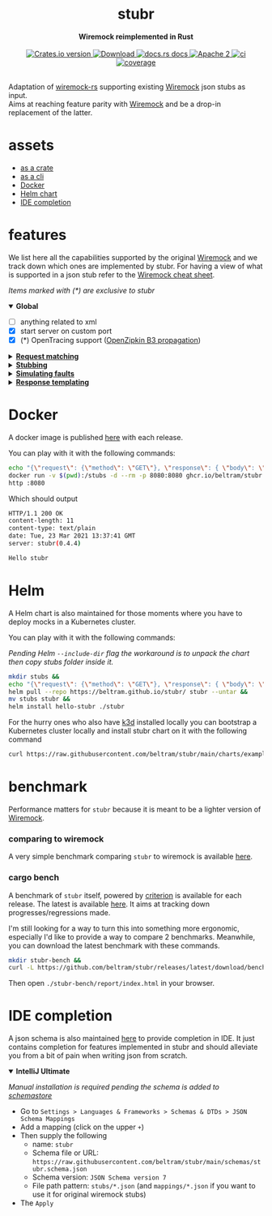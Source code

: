 <h1 align="center">stubr</h1>
<div align="center">
 <strong>
   Wiremock reimplemented in Rust
 </strong>
</div>
<br />
<div align="center">
  <!-- Crates version -->
  <a href="https://crates.io/crates/stubr">
    <img src="https://img.shields.io/crates/v/stubr.svg?style=flat-square"
    alt="Crates.io version" />
  </a>
  <!-- Downloads -->
  <a href="https://crates.io/crates/stubr">
    <img src="https://img.shields.io/crates/d/stubr.svg?style=flat-square"
      alt="Download" />
  </a>
  <!-- docs.rs docs -->
  <a href="https://docs.rs/stubr">
    <img src="https://img.shields.io/badge/docs-latest-blue.svg?style=flat-square"
      alt="docs.rs docs" />
  </a>
  <!-- license -->
  <a href="LICENSE">
    <img src="https://img.shields.io/badge/license-Apache_2-blue.svg?style=flat-square"
      alt="Apache 2" />
  </a>
  <!-- CI status -->
  <a href="https://github.com/beltram/stubr/actions">
    <img src="https://github.com/beltram/stubr/workflows/ci/badge.svg?style=flat-square"
      alt="ci" />
  </a>
  <!-- Code coverage -->
  <a href="https://coveralls.io/github/beltram/stubr?branch=main">
    <img src="https://coveralls.io/repos/github/beltram/stubr/badge.svg?branch=main" alt="coverage" />
  </a>
</div>
<br/>

Adaptation of [wiremock-rs](https://github.com/LukeMathWalker/wiremock-rs) supporting existing
[Wiremock](https://github.com/tomakehurst/wiremock) json stubs as input.  
Aims at reaching feature parity with [Wiremock](https://github.com/tomakehurst/wiremock) and be a drop-in replacement of
the latter.

# assets

* [as a crate](https://crates.io/crates/stubr)
* [as a cli](https://crates.io/crates/stubr-cli)
* [Docker](#Docker)
* [Helm chart](#Helm)
* [IDE completion](#ide-completion)

# features

We list here all the capabilities supported by the original [Wiremock](https://github.com/tomakehurst/wiremock) and we
track down which ones are implemented by stubr. For having a view of what is supported in a json stub refer to the
[Wiremock cheat sheet](https://github.com/beltram/stubr/tree/main/lib#wiremock-cheat-sheet).

*Items marked with (\*) are exclusive to stubr*  

<details open>
<summary><b>Global</b></summary>

* [ ] anything related to xml
* [x] start server on custom port
* [x] (*) OpenTracing support ([OpenZipkin B3 propagation](https://github.com/openzipkin/b3-propagation))

</details>

<details>
<summary><b><a href="http://wiremock.org/docs/request-matching/"> Request matching</a></b></summary>

* [x] body
  * [x] `equalToJson`
  * [x] `ignoreExtraElements`
  * [x] `ignoreArrayOrder`
  * [x] `matchesJsonPath`
  * [x] `binaryEqualTo`
  * [x] `expression`
  * [x] `contains`
* [x] method (GET, POST, ANY etc...)
* [x] url
    * [x] `url`
    * [x] `urlPath`
    * [x] `urlPathPattern`
    * [x] `urlPattern`
* [x] headers
    * [x] `equalTo`
    * [x] `contains`
    * [x] `matches`
    * [x] `caseInsensitive`
    * [x] `absent`
    * [ ] multivalued
* [x] query parameters
    * [x] `equalTo`
    * [x] `contains`
    * [x] `matches`
    * [x] `caseInsensitive`
    * [x] `absent`
* [x] basic auth

</details>

<details>
<summary><b><a href="http://wiremock.org/docs/stubbing/"> Stubbing</a></b></summary>

* [x] `status`
* [x] `headers`
* [x] `bodyFileName`
* [x] `jsonBody`
* [x] `body`

</details>

<details>
<summary><b><a href="http://wiremock.org/docs/simulating-faults/"> Simulating faults</a></b></summary>

* [x] `fixedDelayMilliseconds`
* [x] global delay
* [x] (*) latency (global delay added to local ones)
* [ ] random delay

</details>

<details>
<summary><b><a href="http://wiremock.org/docs/response-templating/"> Response templating</a></b></summary>

* [x] `{{request.url}}`
* [x] `{{request.path}}`
* [x] `{{request.pathSegments.[<n>]}}`
* [x] `{{request.query.<key>}}`
* [x] `{{request.query.<key>.[<n>]}}`
* [x] `{{request.method}}`
* [ ] `{{request.host}}`
* [ ] `{{request.scheme}}`
* [ ] `{{request.baseUrl}}`
* [x] `{{request.headers.<key>}}`
* [x] `{{request.headers.<key>.[<n>]}}`
* [ ] `{{request.cookies.<key>}}`
* [ ] `{{request.cookies.<key>.[<n>]}}`
* [x] `{{request.body}}`
* [ ] Handlebars helpers
* [x] Number helpers
* [ ] assignment helpers
* [ ] XPath helpers
* [x] jsonPath helper
* [x] date and time helpers
* [ ] Random value helper
* [ ] Pick random helper
* [x] String trim helper
* [x] Base64 helper
* [x] URL encoding helper
* [ ] Form helper
* [ ] Regular expression extract helper
* [ ] Size helper
* [ ] Hostname helper
* [ ] System property helper

</details>

# Docker

A docker image is published [here](https://github.com/users/beltram/packages/container/package/stubr) with each release.  

You can play with it with the following commands:

```bash
echo "{\"request\": {\"method\": \"GET\"}, \"response\": { \"body\": \"Hello stubr\" }}" > hello.json &&
docker run -v $(pwd):/stubs -d --rm -p 8080:8080 ghcr.io/beltram/stubr:latest /stubs -p 8080 &&
http :8080
```

Which should output

```bash
HTTP/1.1 200 OK
content-length: 11
content-type: text/plain
date: Tue, 23 Mar 2021 13:37:41 GMT
server: stubr(0.4.4)

Hello stubr
```

# Helm

A Helm chart is also maintained for those moments where you have to deploy mocks in a Kubernetes cluster.

You can play with it with the following commands:

*Pending Helm `--include-dir` flag the workaround is to unpack the chart then copy stubs folder inside it.*

```bash
mkdir stubs &&
echo "{\"request\": {\"method\": \"GET\"}, \"response\": { \"body\": \"Hello stubr\" }}" > stubs/hello.json &&
helm pull --repo https://beltram.github.io/stubr/ stubr --untar &&
mv stubs stubr &&
helm install hello-stubr ./stubr
```

For the hurry ones who also have [k3d](https://k3d.io/) installed locally you can bootstrap a Kubernetes cluster
locally and install stubr chart on it with the following command
```bash
curl https://raw.githubusercontent.com/beltram/stubr/main/charts/example/run.sh | sh
```

# benchmark

Performance matters for `stubr` because it is meant to be a lighter version of [Wiremock](https://github.com/tomakehurst/wiremock).

### comparing to wiremock

A very simple benchmark comparing `stubr` to wiremock is
available [here](https://github.com/beltram/stubr/blob/main/bench/report.md).  

### cargo bench

A benchmark of `stubr` itself, powered by [criterion](https://crates.io/crates/criterion) is available for each release.
The latest is available [here](https://github.com/beltram/stubr/releases/latest/download/bench.tar.gz).
It aims at tracking down progresses/regressions made.  

I'm still looking for a way to turn this into something more ergonomic, especially I'd like to provide a way to compare
2 benchmarks. Meanwhile, you can download the latest benchmark with these commands.

```bash
mkdir stubr-bench &&
curl -L https://github.com/beltram/stubr/releases/latest/download/bench.tar.gz | tar xz - -C stubr-bench
```

Then open `./stubr-bench/report/index.html` in your browser.



# IDE completion

A json schema is also maintained [here](schemas/stubr.schema.json) to provide completion in IDE. It just contains completion
for features implemented in stubr and should alleviate you from a bit of pain when writing json from scratch.

<details open>
<summary><b>IntelliJ Ultimate</b></summary>

*Manual installation is required pending the schema is added to [schemastore](https://github.com/SchemaStore/schemastore)*

* Go to `Settings > Languages & Frameworks > Schemas & DTDs > JSON Schema Mappings`
* Add a mapping (click on the upper `+`)
* Then supply the following
  * name: `stubr`
  * Schema file or URL: `https://raw.githubusercontent.com/beltram/stubr/main/schemas/stubr.schema.json`
  * Schema version: `JSON Schema version 7`
  * File path pattern: `stubs/*.json` (and `mappings/*.json` if you want to use it for original wiremock stubs)
* The `Apply`

</details>